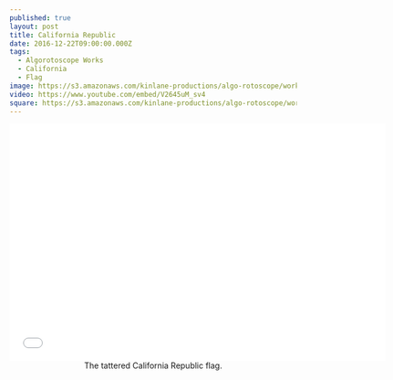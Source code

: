 ```yaml
---
published: true
layout: post
title: California Republic
date: 2016-12-22T09:00:00.000Z
tags:
  - Algorotoscope Works
  - California
  - Flag
image: https://s3.amazonaws.com/kinlane-productions/algo-rotoscope/working/california-republic.png
video: https://www.youtube.com/embed/V2645uM_sv4
square: https://s3.amazonaws.com/kinlane-productions/algo-rotoscope/working/california-republic-square.png
---
```

<center><iframe width="660" height="415" src="{{ page.video }}" frameborder="0" allowfullscreen></iframe></center>
<center>The tattered California Republic flag.</center>
